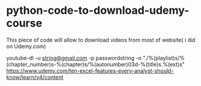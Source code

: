 # python-code-to-download-udemy-course
This piece of code will allow to download videos from most of website( i did on Udemy.com)


youtube-dl -u string@gmail.com -p passwordstring -o "./%(playlist)s/%(chapter_number)s-%(chapter)s/%(autonumber)03d-%(title)s.%(ext)s" https://www.udemy.com/ten-excel-features-every-analyst-should-know/learn/v4/content

